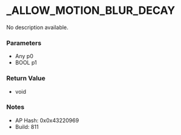 # _ALLOW_MOTION_BLUR_DECAY

No description available.

### Parameters
* Any p0
* BOOL p1

### Return Value
* void

### Notes
* AP Hash: 0x0x43220969
* Build: 811

